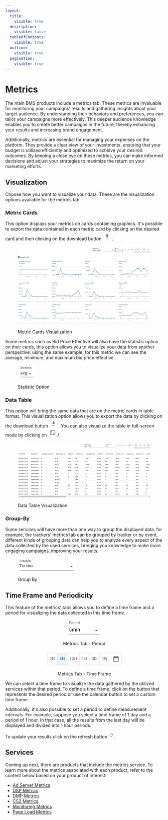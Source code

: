 ```yaml
---
layout:
  title:
    visible: true
  description:
    visible: false
  tableOfContents:
    visible: true
  outline:
    visible: true
  pagination:
    visible: true
---
```


# Metrics

The main BMS products include a metrics tab. These metrics are invaluable for monitoring your campaigns' results and gathering insights about your target audience. By understanding their behaviors and preferences, you can tailor your campaigns more effectively. This deeper audience knowledge enables you to create better campaigns in the future, thereby enhancing your results and increasing brand engagement.

Additionally, metrics are essential for managing your expenses on the platform. They provide a clear view of your investments, ensuring that your budget is utilized efficiently and optimized to achieve your desired outcomes. By keeping a close eye on these metrics, you can make informed decisions and adjust your strategies to maximize the return on your marketing efforts.

## Visualization

Choose how you want to visualize your data. These are the visualization options available for the metrics tab:

### Metric Cards&#x20;

This option displays your metrics on cards containing graphics. It's possible to export the data contained in each metric card by clicking on the desired card and then clicking on the download button <img src="../.gitbook/assets/image (125).png" alt="" data-size="line">.&#x20;

<figure><img src="../.gitbook/assets/image (2) (1) (1) (1).png" alt=""><figcaption><p>Metric Cards Visualization</p></figcaption></figure>

Some metrics such as Bid Price Effective will also have the statistic option on their cards, this option allows you to visualize your data from another perspective, using the same example, for this metric we can see the average, minimum, and maximum bid price effective.

<figure><img src="../.gitbook/assets/image (1) (1) (1) (1) (1).png" alt=""><figcaption><p>Statistic Option</p></figcaption></figure>

### Data Table

This option will bring the same data that are on the metric cards in table format. This visualization option allows you to export the data by clicking on the download button <img src="../.gitbook/assets/image (125).png" alt="" data-size="line">.  You can also visualize the table in full-screen mode by clicking on ![](<../.gitbook/assets/image (126).png>).\


<figure><img src="../.gitbook/assets/image (2) (1) (1) (1) (1).png" alt=""><figcaption><p>Data Table Visualization</p></figcaption></figure>

### Group-By

Some services will have more than one way to group the displayed data, for example, the trackers' metrics tab can be grouped by tracker or by event, different kinds of grouping data can help you to analyze every aspect of the data collected by the used services, bringing you knowledge to make more engaging campaigns, improving your results.

<figure><img src="../.gitbook/assets/image (3) (8).png" alt=""><figcaption><p>Group By</p></figcaption></figure>

## Time Frame and Periodicity

This feature of the metrics' tabs allows you to define a time frame and a period for visualizing the data collected in this time frame.&#x20;

<div align="center">

<figure><img src="../.gitbook/assets/image (119).png" alt=""><figcaption><p>Metrics Tab - Period</p></figcaption></figure>

 

<figure><img src="../.gitbook/assets/Captura de tela 2024-05-16 081812.png" alt=""><figcaption><p>Metrics Tab - Time Frame</p></figcaption></figure>

</div>

We can select a time frame to visualize the data gathered by the utilized services within that period. To define a time frame, click on the button that represents the desired period or use the calendar button to set a custom time frame.

Additionally, it's also possible to set a period to define measurement intervals. For example, suppose you select a time frame of 1 day and a period of 1 hour. In that case, all the results from the last day will be displayed and divided into 1 hour periods.

To update your results click on the refresh button <img src="../.gitbook/assets/image (122).png" alt="" data-size="original">.

## Services

Coming up next, there are products that include the metrics service. To learn more about the metrics associated with each product, refer to the content below based on your product of interest:

* [Ad Server Metrics](ad-server/ads/ads-metrics.md)
* [DSP Metrics](demand-side-platform-dsp/metrics.md)
* [DMP Metrics](demand-management-platform-dmp/dmp-metrics/)
* [CS2 Metrics](catalog-storage-service-cs2/cs2-metrics/)
* [Monitoring Metrics](monitoring/monitoring-metrics/)
* [Page Load Metrics](ad-server/page-load-tracking-tag/page-load-metrics.md)
